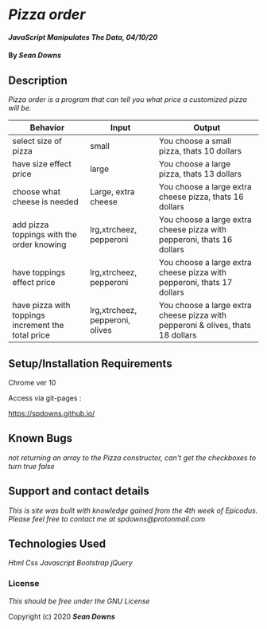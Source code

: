 
  

# _Pizza order_

  

  

  

#### _JavaScript Manipulates The Data, 04/10/20_

  

  

  

#### By _**Sean Downs**_

  

  

  

## Description

  

  

  

_Pizza order is a program that can tell you what price a customized pizza will be._

  

| Behavior | Input | Output |
| -------- | ----- | ------ |
|select size of pizza| small | You choose a small pizza, thats 10 dollars|
|have size effect price | large | You choose a large pizza, thats 13 dollars |
|choose what cheese is needed | Large, extra cheese | You choose a large extra cheese pizza, thats 16 dollars |
|add pizza toppings with the order knowing | lrg,xtrcheez, pepperoni | You choose a large extra cheese pizza with pepperoni, thats 16 dollars
|have toppings effect price | lrg,xtrcheez, pepperoni | You choose a large extra cheese pizza with pepperoni, thats 17 dollars
|have pizza with toppings increment the total price | lrg,xtrcheez, pepperoni, olives | You choose a large extra cheese pizza with pepperoni & olives, thats 18 dollars

  

  

## Setup/Installation Requirements

  

  

Chrome ver 10

  

  

Access via git-pages :

https://spdowns.github.io/

  

## Known Bugs

  

  

  

_not returning an array to the Pizza constructor, can't get the checkboxes to turn true false_

  

  

## Support and contact details

  

  

  

_This is site was built with knowledge gained from the 4th week of Epicodus. Please feel free to contact me at spdowns@protonmail.com_

  

  

  

## Technologies Used

  

  

  

_Html 
Css 
Javascript 
Bootstrap 
jQuery_

  

  

  

### License

  

  

  

*This should be free under the GNU License*

  

  

  

Copyright (c) 2020 **_Sean Downs_**